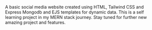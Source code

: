A basic social media website created using HTML, Tailwind CSS and Express Mongodb and EJS templates for dynamic data. This is a self learning project in my MERN stack journey. Stay tuned for further new amazing project and features.
